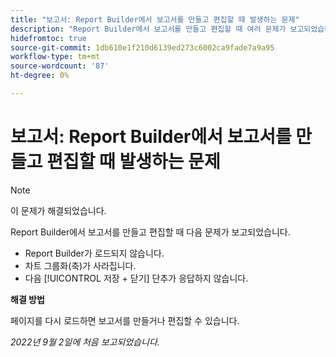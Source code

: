 ```yaml
---
title: "보고서: Report Builder에서 보고서를 만들고 편집할 때 발생하는 문제"
description: "Report Builder에서 보고서를 만들고 편집할 때 여러 문제가 보고되었습니다."
hidefromtoc: true
source-git-commit: 1db610e1f210d6139ed273c6002ca9fade7a9a95
workflow-type: tm+mt
source-wordcount: '87'
ht-degree: 0%

---
```



# 보고서: Report Builder에서 보고서를 만들고 편집할 때 발생하는 문제

>[!NOTE]
>
>이 문제가 해결되었습니다.


Report Builder에서 보고서를 만들고 편집할 때 다음 문제가 보고되었습니다.

* Report Builder가 로드되지 않습니다.
* 차트 그룹화(축)가 사라집니다.
* 다음 [!UICONTROL 저장 + 닫기] 단추가 응답하지 않습니다.

**해결 방법**

페이지를 다시 로드하면 보고서를 만들거나 편집할 수 있습니다.

_2022년 9월 2일에 처음 보고되었습니다._

